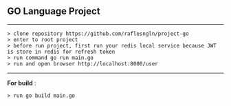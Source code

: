 ## **GO Language** Project
***
```
> clone repository https://github.com/raflesngln/project-go
> enter to root project
> before run project, first run your redis local service because JWT is store in redis for refresh token
> run command go run main.go
> run and open browser http://localhost:8000/user
```
***
__For build__ :
```
> run go build main.go
```